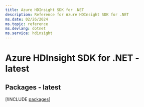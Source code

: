 ```yaml
---
title: Azure HDInsight SDK for .NET
description: Reference for Azure HDInsight SDK for .NET
ms.date: 02/26/2024
ms.topic: reference
ms.devlang: dotnet
ms.service: hdinsight
---
```

# Azure HDInsight SDK for .NET - latest
## Packages - latest
[!INCLUDE [packages](hdinsight-index.md)]